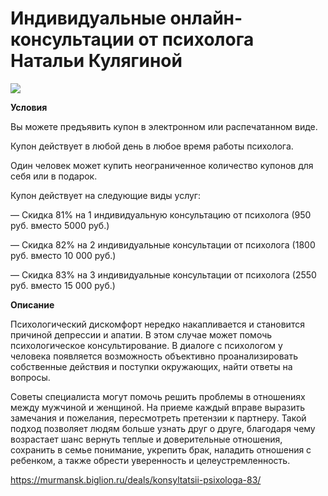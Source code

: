# Индивидуальные онлайн-консультации от психолога Натальи Кулягиной
![](https://st.biglion.ru/c/w/672/h/378/cfs25/deal_offer_photo/22/9d/229d3cd1225e5097d47a91da1413672f.jpg)

**Условия**

Вы можете предъявить купон в электронном или распечатанном виде.

Купон действует в любой день в любое время работы психолога.

Один человек может купить неограниченное количество купонов для себя или в подарок.

Купон действует на следующие виды услуг:

— Скидка 81% на 1 индивидуальную консультацию от психолога (950 руб. вместо 5000 руб.)

— Скидка 82% на 2 индивидуальные консультации от психолога (1800 руб. вместо 10 000 руб.)

— Скидка 83% на 3 индивидуальные консультации от психолога (2550 руб. вместо 15 000 руб.)

**Описание**

Психологический дискомфорт нередко накапливается и становится причиной депрессии и апатии. В этом случае может помочь психологическое консультирование. В диалоге с психологом у человека появляется возможность объективно проанализировать собственные действия и поступки окружающих, найти ответы на вопросы.

Советы специалиста могут помочь решить проблемы в отношениях между мужчиной и женщиной. На приеме каждый вправе выразить замечания и пожелания, пересмотреть претензии к партнеру. Такой подход позволяет людям больше узнать друг о друге, благодаря чему возрастает шанс вернуть теплые и доверительные отношения, сохранить в семье понимание, укрепить брак, наладить отношения с ребенком, а также обрести уверенность и целеустремленность.

https://murmansk.biglion.ru/deals/konsyltatsii-psixologa-83/
